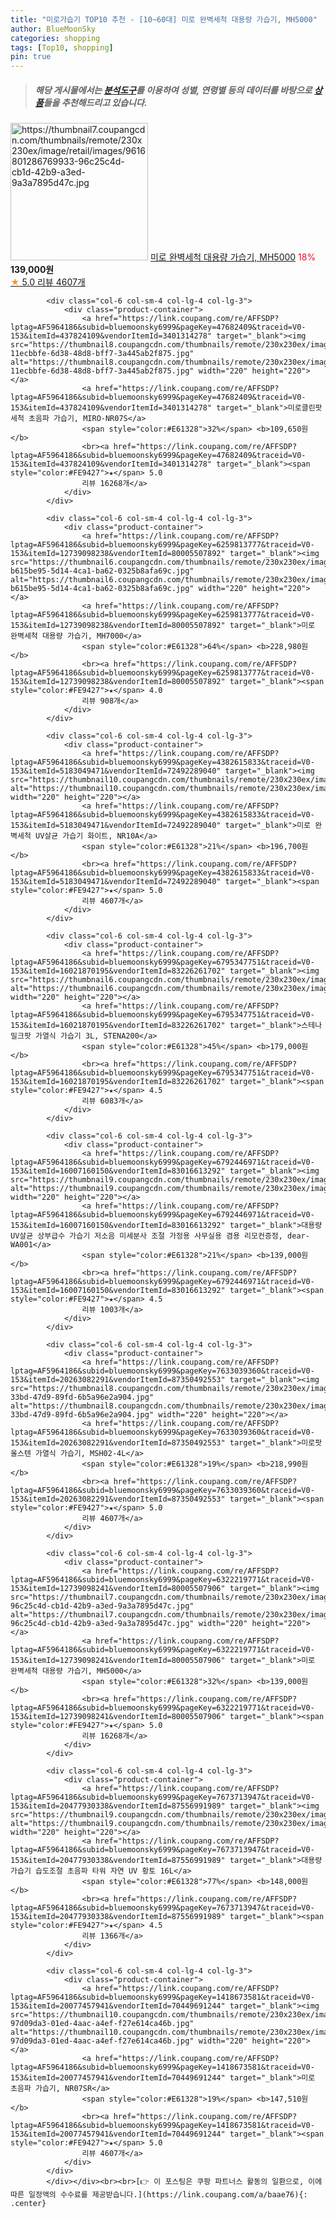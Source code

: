 ```yaml
---
title: "미로가습기 TOP10 추천 - [10~60대] 미로 완벽세척 대용량 가습기, MH5000"
author: BlueMoonSky
categories: shopping
tags: [Top10, shopping]
pin: true
---
```


> ##### 해당 게시물에서는 [**분석도구**](https://itemscout.io/)를 이용하여 **성별**, **연령별** 등의 데이터를 바탕으로 [**상품**](https://link.coupang.com/a/baae76)들을 추천해드리고 있습니다.
<div class="container"><div class="row">
            <div class="col-6 col-sm-4 col-lg-4 col-lg-3">
                <div class="product-container">
                    <a href="https://link.coupang.com/re/AFFSDP?lptag=AF5964186&subid=bluemoonsky6999&pageKey=6322219771&traceid=V0-153&itemId=12739098241&vendorItemId=80005507906" target="_blank"><img src="https://thumbnail7.coupangcdn.com/thumbnails/remote/230x230ex/image/retail/images/9616801286769933-96c25c4d-cb1d-42b9-a3ed-9a3a7895d47c.jpg" alt="https://thumbnail7.coupangcdn.com/thumbnails/remote/230x230ex/image/retail/images/9616801286769933-96c25c4d-cb1d-42b9-a3ed-9a3a7895d47c.jpg" width="220" height="220"></a>
                    <a href="https://link.coupang.com/re/AFFSDP?lptag=AF5964186&subid=bluemoonsky6999&pageKey=6322219771&traceid=V0-153&itemId=12739098241&vendorItemId=80005507906" target="_blank">미로 완벽세척 대용량 가습기, MH5000</a>
                    <span style="color:#E61328">18%</span> <b>139,000원</b>
                    <br><a href="https://link.coupang.com/re/AFFSDP?lptag=AF5964186&subid=bluemoonsky6999&pageKey=6322219771&traceid=V0-153&itemId=12739098241&vendorItemId=80005507906" target="_blank"><span style="color:#FE9427">★</span> 5.0
                    리뷰 4607개</a>
                </div>
            </div>
            
            <div class="col-6 col-sm-4 col-lg-4 col-lg-3">
                <div class="product-container">
                    <a href="https://link.coupang.com/re/AFFSDP?lptag=AF5964186&subid=bluemoonsky6999&pageKey=47682409&traceid=V0-153&itemId=437824109&vendorItemId=3401314278" target="_blank"><img src="https://thumbnail8.coupangcdn.com/thumbnails/remote/230x230ex/image/retail/images/1325032415487782-11ecbbfe-6d38-48d8-bff7-3a445ab2f875.jpg" alt="https://thumbnail8.coupangcdn.com/thumbnails/remote/230x230ex/image/retail/images/1325032415487782-11ecbbfe-6d38-48d8-bff7-3a445ab2f875.jpg" width="220" height="220"></a>
                    <a href="https://link.coupang.com/re/AFFSDP?lptag=AF5964186&subid=bluemoonsky6999&pageKey=47682409&traceid=V0-153&itemId=437824109&vendorItemId=3401314278" target="_blank">미로클린팟 세척 초음파 가습기, MIRO-NR07S</a>
                    <span style="color:#E61328">32%</span> <b>109,650원</b>
                    <br><a href="https://link.coupang.com/re/AFFSDP?lptag=AF5964186&subid=bluemoonsky6999&pageKey=47682409&traceid=V0-153&itemId=437824109&vendorItemId=3401314278" target="_blank"><span style="color:#FE9427">★</span> 5.0
                    리뷰 16268개</a>
                </div>
            </div>
            
            <div class="col-6 col-sm-4 col-lg-4 col-lg-3">
                <div class="product-container">
                    <a href="https://link.coupang.com/re/AFFSDP?lptag=AF5964186&subid=bluemoonsky6999&pageKey=6259813777&traceid=V0-153&itemId=12739098238&vendorItemId=80005507892" target="_blank"><img src="https://thumbnail6.coupangcdn.com/thumbnails/remote/230x230ex/image/retail/images/478335733239016-b615be95-5d14-4ca1-ba62-0325b8afa69c.jpg" alt="https://thumbnail6.coupangcdn.com/thumbnails/remote/230x230ex/image/retail/images/478335733239016-b615be95-5d14-4ca1-ba62-0325b8afa69c.jpg" width="220" height="220"></a>
                    <a href="https://link.coupang.com/re/AFFSDP?lptag=AF5964186&subid=bluemoonsky6999&pageKey=6259813777&traceid=V0-153&itemId=12739098238&vendorItemId=80005507892" target="_blank">미로 완벽세척 대용량 가습기, MH7000</a>
                    <span style="color:#E61328">64%</span> <b>228,980원</b>
                    <br><a href="https://link.coupang.com/re/AFFSDP?lptag=AF5964186&subid=bluemoonsky6999&pageKey=6259813777&traceid=V0-153&itemId=12739098238&vendorItemId=80005507892" target="_blank"><span style="color:#FE9427">★</span> 4.0
                    리뷰 908개</a>
                </div>
            </div>
            
            <div class="col-6 col-sm-4 col-lg-4 col-lg-3">
                <div class="product-container">
                    <a href="https://link.coupang.com/re/AFFSDP?lptag=AF5964186&subid=bluemoonsky6999&pageKey=4382615833&traceid=V0-153&itemId=5183049471&vendorItemId=72492289040" target="_blank"><img src="https://thumbnail10.coupangcdn.com/thumbnails/remote/230x230ex/image/rs_quotation_api/pjqk3zoh/3012676860c74b17b9988a70cb313385.jpg" alt="https://thumbnail10.coupangcdn.com/thumbnails/remote/230x230ex/image/rs_quotation_api/pjqk3zoh/3012676860c74b17b9988a70cb313385.jpg" width="220" height="220"></a>
                    <a href="https://link.coupang.com/re/AFFSDP?lptag=AF5964186&subid=bluemoonsky6999&pageKey=4382615833&traceid=V0-153&itemId=5183049471&vendorItemId=72492289040" target="_blank">미로 완벽세척 UV살균 가습기 화이트, NR10A</a>
                    <span style="color:#E61328">21%</span> <b>196,700원</b>
                    <br><a href="https://link.coupang.com/re/AFFSDP?lptag=AF5964186&subid=bluemoonsky6999&pageKey=4382615833&traceid=V0-153&itemId=5183049471&vendorItemId=72492289040" target="_blank"><span style="color:#FE9427">★</span> 5.0
                    리뷰 4607개</a>
                </div>
            </div>
            
            <div class="col-6 col-sm-4 col-lg-4 col-lg-3">
                <div class="product-container">
                    <a href="https://link.coupang.com/re/AFFSDP?lptag=AF5964186&subid=bluemoonsky6999&pageKey=6795347751&traceid=V0-153&itemId=16021870195&vendorItemId=83226261702" target="_blank"><img src="https://thumbnail6.coupangcdn.com/thumbnails/remote/230x230ex/image/vendor_inventory/d652/02cea079b974738a2d9e1569d2537a0aa7b786619db5e67610b1592b525f.jpg" alt="https://thumbnail6.coupangcdn.com/thumbnails/remote/230x230ex/image/vendor_inventory/d652/02cea079b974738a2d9e1569d2537a0aa7b786619db5e67610b1592b525f.jpg" width="220" height="220"></a>
                    <a href="https://link.coupang.com/re/AFFSDP?lptag=AF5964186&subid=bluemoonsky6999&pageKey=6795347751&traceid=V0-153&itemId=16021870195&vendorItemId=83226261702" target="_blank">스테나 밀크팟 가열식 가습기 3L, STENA200</a>
                    <span style="color:#E61328">45%</span> <b>179,000원</b>
                    <br><a href="https://link.coupang.com/re/AFFSDP?lptag=AF5964186&subid=bluemoonsky6999&pageKey=6795347751&traceid=V0-153&itemId=16021870195&vendorItemId=83226261702" target="_blank"><span style="color:#FE9427">★</span> 4.5
                    리뷰 6083개</a>
                </div>
            </div>
            
            <div class="col-6 col-sm-4 col-lg-4 col-lg-3">
                <div class="product-container">
                    <a href="https://link.coupang.com/re/AFFSDP?lptag=AF5964186&subid=bluemoonsky6999&pageKey=6792446971&traceid=V0-153&itemId=16007160150&vendorItemId=83016613292" target="_blank"><img src="https://thumbnail9.coupangcdn.com/thumbnails/remote/230x230ex/image/vendor_inventory/2f2a/b0f07fcc0cad44def4d1e8e18a31e75f322ef3c9d65b7f180061ebdee9c7.jpg" alt="https://thumbnail9.coupangcdn.com/thumbnails/remote/230x230ex/image/vendor_inventory/2f2a/b0f07fcc0cad44def4d1e8e18a31e75f322ef3c9d65b7f180061ebdee9c7.jpg" width="220" height="220"></a>
                    <a href="https://link.coupang.com/re/AFFSDP?lptag=AF5964186&subid=bluemoonsky6999&pageKey=6792446971&traceid=V0-153&itemId=16007160150&vendorItemId=83016613292" target="_blank">대용량 UV살균 상부급수 가습기 저소음 미세분사 조절 가정용 사무실용 겸용 리모컨증정, dear-WA001</a>
                    <span style="color:#E61328">21%</span> <b>139,000원</b>
                    <br><a href="https://link.coupang.com/re/AFFSDP?lptag=AF5964186&subid=bluemoonsky6999&pageKey=6792446971&traceid=V0-153&itemId=16007160150&vendorItemId=83016613292" target="_blank"><span style="color:#FE9427">★</span> 4.5
                    리뷰 1003개</a>
                </div>
            </div>
            
            <div class="col-6 col-sm-4 col-lg-4 col-lg-3">
                <div class="product-container">
                    <a href="https://link.coupang.com/re/AFFSDP?lptag=AF5964186&subid=bluemoonsky6999&pageKey=7633039360&traceid=V0-153&itemId=20263082291&vendorItemId=87350492553" target="_blank"><img src="https://thumbnail8.coupangcdn.com/thumbnails/remote/230x230ex/image/retail/images/2023/10/04/17/9/0dc7a6ae-33bd-47d9-89fd-6b5a96e2a904.jpg" alt="https://thumbnail8.coupangcdn.com/thumbnails/remote/230x230ex/image/retail/images/2023/10/04/17/9/0dc7a6ae-33bd-47d9-89fd-6b5a96e2a904.jpg" width="220" height="220"></a>
                    <a href="https://link.coupang.com/re/AFFSDP?lptag=AF5964186&subid=bluemoonsky6999&pageKey=7633039360&traceid=V0-153&itemId=20263082291&vendorItemId=87350492553" target="_blank">미로팟 올스텐 가열식 가습기, MSH02-4L</a>
                    <span style="color:#E61328">19%</span> <b>218,990원</b>
                    <br><a href="https://link.coupang.com/re/AFFSDP?lptag=AF5964186&subid=bluemoonsky6999&pageKey=7633039360&traceid=V0-153&itemId=20263082291&vendorItemId=87350492553" target="_blank"><span style="color:#FE9427">★</span> 5.0
                    리뷰 4607개</a>
                </div>
            </div>
            
            <div class="col-6 col-sm-4 col-lg-4 col-lg-3">
                <div class="product-container">
                    <a href="https://link.coupang.com/re/AFFSDP?lptag=AF5964186&subid=bluemoonsky6999&pageKey=6322219771&traceid=V0-153&itemId=12739098241&vendorItemId=80005507906" target="_blank"><img src="https://thumbnail7.coupangcdn.com/thumbnails/remote/230x230ex/image/retail/images/9616801286769933-96c25c4d-cb1d-42b9-a3ed-9a3a7895d47c.jpg" alt="https://thumbnail7.coupangcdn.com/thumbnails/remote/230x230ex/image/retail/images/9616801286769933-96c25c4d-cb1d-42b9-a3ed-9a3a7895d47c.jpg" width="220" height="220"></a>
                    <a href="https://link.coupang.com/re/AFFSDP?lptag=AF5964186&subid=bluemoonsky6999&pageKey=6322219771&traceid=V0-153&itemId=12739098241&vendorItemId=80005507906" target="_blank">미로 완벽세척 대용량 가습기, MH5000</a>
                    <span style="color:#E61328">32%</span> <b>139,000원</b>
                    <br><a href="https://link.coupang.com/re/AFFSDP?lptag=AF5964186&subid=bluemoonsky6999&pageKey=6322219771&traceid=V0-153&itemId=12739098241&vendorItemId=80005507906" target="_blank"><span style="color:#FE9427">★</span> 5.0
                    리뷰 16268개</a>
                </div>
            </div>
            
            <div class="col-6 col-sm-4 col-lg-4 col-lg-3">
                <div class="product-container">
                    <a href="https://link.coupang.com/re/AFFSDP?lptag=AF5964186&subid=bluemoonsky6999&pageKey=7673713947&traceid=V0-153&itemId=20477930338&vendorItemId=87556991989" target="_blank"><img src="https://thumbnail9.coupangcdn.com/thumbnails/remote/230x230ex/image/vendor_inventory/fcdf/da1784a5e51d4e986bdd809915dd31057c3e3b1240f036c0755105b31906.jpg" alt="https://thumbnail9.coupangcdn.com/thumbnails/remote/230x230ex/image/vendor_inventory/fcdf/da1784a5e51d4e986bdd809915dd31057c3e3b1240f036c0755105b31906.jpg" width="220" height="220"></a>
                    <a href="https://link.coupang.com/re/AFFSDP?lptag=AF5964186&subid=bluemoonsky6999&pageKey=7673713947&traceid=V0-153&itemId=20477930338&vendorItemId=87556991989" target="_blank">대용량 가습기 습도조절 초음파 타워 자연 UV 황토 16L</a>
                    <span style="color:#E61328">77%</span> <b>148,000원</b>
                    <br><a href="https://link.coupang.com/re/AFFSDP?lptag=AF5964186&subid=bluemoonsky6999&pageKey=7673713947&traceid=V0-153&itemId=20477930338&vendorItemId=87556991989" target="_blank"><span style="color:#FE9427">★</span> 4.5
                    리뷰 1366개</a>
                </div>
            </div>
            
            <div class="col-6 col-sm-4 col-lg-4 col-lg-3">
                <div class="product-container">
                    <a href="https://link.coupang.com/re/AFFSDP?lptag=AF5964186&subid=bluemoonsky6999&pageKey=1418673581&traceid=V0-153&itemId=20077457941&vendorItemId=70449691244" target="_blank"><img src="https://thumbnail10.coupangcdn.com/thumbnails/remote/230x230ex/image/retail/images/2350501201991399-97d09da3-01ed-4aac-a4ef-f27e614ca46b.jpg" alt="https://thumbnail10.coupangcdn.com/thumbnails/remote/230x230ex/image/retail/images/2350501201991399-97d09da3-01ed-4aac-a4ef-f27e614ca46b.jpg" width="220" height="220"></a>
                    <a href="https://link.coupang.com/re/AFFSDP?lptag=AF5964186&subid=bluemoonsky6999&pageKey=1418673581&traceid=V0-153&itemId=20077457941&vendorItemId=70449691244" target="_blank">미로 초음파 가습기, NR07SR</a>
                    <span style="color:#E61328">19%</span> <b>147,510원</b>
                    <br><a href="https://link.coupang.com/re/AFFSDP?lptag=AF5964186&subid=bluemoonsky6999&pageKey=1418673581&traceid=V0-153&itemId=20077457941&vendorItemId=70449691244" target="_blank"><span style="color:#FE9427">★</span> 5.0
                    리뷰 4607개</a>
                </div>
            </div>
            </div></div><br><br>[👉 이 포스팅은 쿠팡 파트너스 활동의 일환으로, 이에 따른 일정액의 수수료를 제공받습니다.](https://link.coupang.com/a/baae76){: .center}